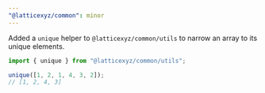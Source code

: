 ```yaml
---
"@latticexyz/common": minor
---
```


Added a `unique` helper to `@latticexyz/common/utils` to narrow an array to its unique elements.

```ts
import { unique } from "@latticexyz/common/utils";

unique([1, 2, 1, 4, 3, 2]);
// [1, 2, 4, 3]
```
